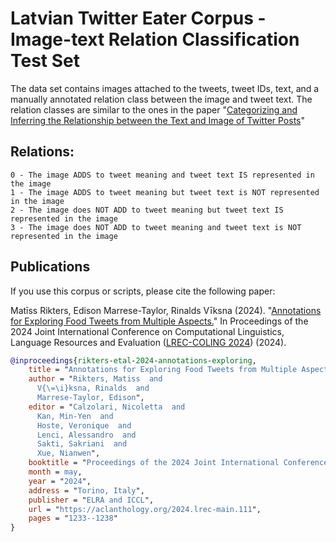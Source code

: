 # Latvian Twitter Eater Corpus - Image-text Relation Classification Test Set

The data set contains images attached to the tweets, tweet IDs, text, and a manually annotated relation class between the image and tweet text. 
The relation classes are similar to the ones in the paper "[Categorizing and Inferring the Relationship between the Text and Image of Twitter Posts](https://aclanthology.org/P19-1272/)"

Relations:
---------

    0 - The image ADDS to tweet meaning and tweet text IS represented in the image
    1 - The image ADDS to tweet meaning but tweet text is NOT represented in the image
    2 - The image does NOT ADD to tweet meaning but tweet text IS represented in the image
    3 - The image does NOT ADD to tweet meaning and tweet text is NOT represented in the image


Publications
---------

If you use this corpus or scripts, please cite the following paper:

Matīss Rikters, Edison Marrese-Taylor, Rinalds Vīksna (2024). "[Annotations for Exploring Food Tweets from Multiple Aspects.](https://aclanthology.org/2024.lrec-main.111/)" In Proceedings of the 2024 Joint International Conference on Computational Linguistics, Language Resources and Evaluation ([LREC-COLING 2024](https://lrec-coling-2024.org/)) (2024).

```bibtex
@inproceedings{rikters-etal-2024-annotations-exploring,
    title = "Annotations for Exploring Food Tweets from Multiple Aspects",
    author = "Rikters, Matiss  and
      V{\=\i}ksna, Rinalds  and
      Marrese-Taylor, Edison",
    editor = "Calzolari, Nicoletta  and
      Kan, Min-Yen  and
      Hoste, Veronique  and
      Lenci, Alessandro  and
      Sakti, Sakriani  and
      Xue, Nianwen",
    booktitle = "Proceedings of the 2024 Joint International Conference on Computational Linguistics, Language Resources and Evaluation (LREC-COLING 2024)",
    month = may,
    year = "2024",
    address = "Torino, Italy",
    publisher = "ELRA and ICCL",
    url = "https://aclanthology.org/2024.lrec-main.111",
    pages = "1233--1238"
}

```